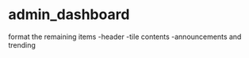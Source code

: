 # admin_dashboard
<!-- Header: Use more grids to layout search bar, user info, and buttons
Main-content: Use more grids to lay out the projects, annoucements, and trending items

format main to look like design file -->

format the remaining items
-header
-tile contents
-announcements and trending
